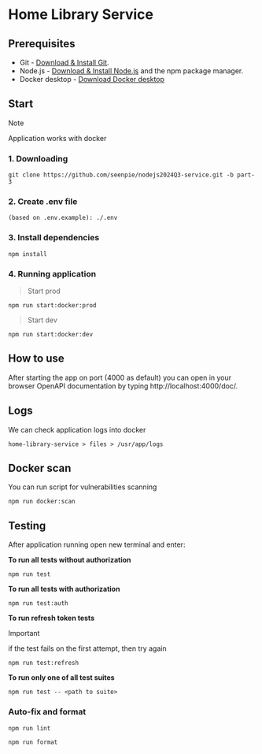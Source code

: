 # Home Library Service

## Prerequisites

- Git - [Download & Install Git](https://git-scm.com/downloads).
- Node.js - [Download & Install Node.js](https://nodejs.org/en/download/) and the npm package manager.
- Docker desktop - [Download Docker desktop](https://www.docker.com/products/docker-desktop/)

## Start
> [!NOTE]
> Application works with docker

### 1. Downloading

```
git clone https://github.com/seenpie/nodejs2024Q3-service.git -b part-3
```

### 2. Create .env file

```
(based on .env.example): ./.env
```

### 3. Install dependencies

```
npm install
```

### 4. Running application

> Start prod
```shell
npm run start:docker:prod
```
> Start dev
```shell
npm run start:docker:dev
```

## How to use

After starting the app on port (4000 as default) you can open
in your browser OpenAPI documentation by typing http://localhost:4000/doc/.

## Logs

We can check application logs into docker
```
home-library-service > files > /usr/app/logs
```

## Docker scan

You can run script for vulnerabilities scanning

```shell
npm run docker:scan
```

## Testing

After application running open new terminal and enter:

**To run all tests without authorization**

```
npm run test
```

**To run all tests with authorization**

```
npm run test:auth
```

**To run refresh token tests**

>[!IMPORTANT]
> if the test fails on the first attempt, then try again

```
npm run test:refresh
```

**To run only one of all test suites**

```
npm run test -- <path to suite>
```

### Auto-fix and format

```
npm run lint
```

```
npm run format
```
